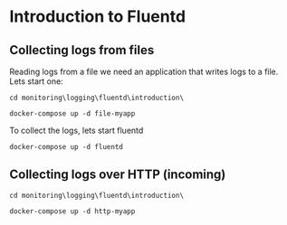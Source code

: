 # Introduction to Fluentd

## Collecting logs from files

Reading logs from a file we need an application that writes logs to a file. <br/>
Lets start one:

```
cd monitoring\logging\fluentd\introduction\

docker-compose up -d file-myapp

```

To collect the logs, lets start fluentd

```
docker-compose up -d fluentd
```

## Collecting logs over HTTP (incoming)

```
cd monitoring\logging\fluentd\introduction\

docker-compose up -d http-myapp

```